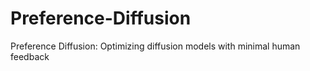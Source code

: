 # Preference-Diffusion
Preference Diffusion: Optimizing diffusion models with minimal human feedback
